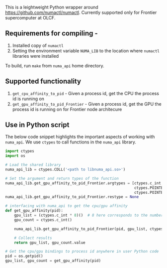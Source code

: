 This is a leightweight Python wrapper around https://github.com/numactl/numactl. Currently supported only for Frontier supercomputer at OLCF.

## Requirements for compiling - 
1.  Installed copy of `numactl`
2.  Setting the environment variable `NUMA_LIB` to the location where `numactl` libraries were installed

To build, run `make` from `numa_api` home directory.

## Supported functionality
1.  `get_cpu_affinity_to_pid` - Given a process id, get the CPU the process id is running on
2.  `get_gpu_affinity_to_pid_Frontier` - Given a process id, get the GPU the process id is running on for Frontier node architecure

## Use in Python script
The below code snippet highlights the important aspects of working with `numa_api`. We use `ctypes` to call functions in the `numa_api` library.
```python
import ctypes
import os

# Load the shared library
numa_api_lib = ctypes.CDLL('<path to libnuma_api.so>')

# Set the argument and return types of the function
numa_api_lib.get_gpu_affinity_to_pid_Frontier.argtypes = [ctypes.c_int, 
                                                          ctypes.POINTER(ctypes.c_int), 
                                                          ctypes.POINTER(ctypes.c_int)]
numa_api_lib.get_gpu_affinity_to_pid_Frontier.restype = None

# interfacing with numa_api to get the cpu/gpu affinity
def get_gpu_affinity(pid):
    gpu_list = (ctypes.c_int * 8)()  # 8 here corresponds to the number of GPUs on Frontier
    gpu_count = ctypes.c_int()

    numa_api_lib.get_gpu_affinity_to_pid_Frontier(pid, gpu_list, ctypes.byref(gpu_count))

    # Collect results
    return gpu_list, gpu_count.value

# Get the cpu/gpu bindings to process id anywhere in user Python code
pid = os.getpid()
gpu_list, gpu_count = get_gpu_affinity(pid)
```

